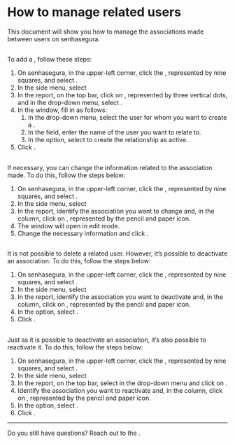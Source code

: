 # How to manage related users 

This document will show you how to manage the associations made between users on senhasegura.

## 

To add a , follow these steps:

1. On senhasegura, in the upper-left corner, click the , represented by nine squares, and select .  
2. In the side menu, select   
3. In the  report, on the top bar, click on , represented by three vertical dots, and in the drop-down menu, select .  
4. In the  window, fill in as follows:  
   1. In the  drop-down menu, select the user for whom you want to create a .  
   2. In the  field, enter the name of the user you want to relate to.  
   3. In the  option, select  to create the relationship as active.  
5. Click .

## 

If necessary, you can change the information related to the association made. To do this, follow the steps below:

1. On senhasegura, in the upper-left corner, click the , represented by nine squares, and select .  
2. In the side menu, select   
3. In the  report, identify the association you want to change and, in the  column, click on , represented by the pencil and paper icon.  
4. The  window will open in edit mode.  
5. Change the necessary information and click .

## 

It is not possible to delete a related user. However, it’s possible to deactivate an association. To do this, follow the steps below:

1. On senhasegura, in the upper-left corner, click the , represented by nine squares, and select .  
2. In the side menu, select   
3. In the  report, identify the association you want to deactivate and, in the  column, click on , represented by the pencil and paper icon.  
4. In the  option, select .  
5. Click .

## 

Just as it is possible to deactivate an association, it’s also possible to reactivate it. To do this, follow the steps below:

1. On senhasegura, in the upper-left corner, click the , represented by nine squares, and select .  
2. In the side menu, select   
3. In the  report, on the top bar, select  in the  drop-down menu and click on .  
4. Identify the association you want to reactivate and, in the  column, click on , represented by the pencil and paper icon.  
5. In the  option, select .  
6. Click .

---

Do you still have questions? Reach out to the .